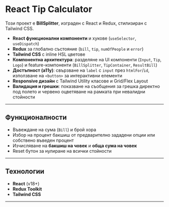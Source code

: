 # React Tip Calculator

Този проект е **BillSplitter**, изграден с React и Redux, стилизиран с Tailwind CSS.

- **React функционални компоненти** и хукове (`useSelector`, `useDispatch`)
- **Redux** за глобално състояние (`bill`, `tip`, `numOfPeople` и `error`)
- **Tailwind CSS** с inline HSL цветове
- **Компонентна архитектура**: разделяне на UI компоненти (`Input`, `Tip`, `Logo`) и feature-компоненти (`BillSplitter`, `TipContainer`, `ResultBill`)
- **Достъпност (a11y)**: свързване на `label` с `input` през `htmlFor`/`id`, използване на `<button>` за интерактивни елементи
- **Responsive дизайн** с Tailwind Utility класове и Grid/Flex Layout
- **Валидация и грешки**: показване на съобщения за грешка директно под полето и червено оцветяване на рамката при невалидни стойности

---

## Функционалности

- Въвеждане на сума (`Bill`) и брой хора
- Избор на процент бакшиш от предварително зададени опции или собствено въведен процент
- Изчисляване на **бакшиш на човек** и **обща сума на човек**
- Reset бутон за нулиране на всички стойности

---

## Технологии

- **React** (v18+)
- **Redux Toolkit** 
- **Tailwind CSS**

---


